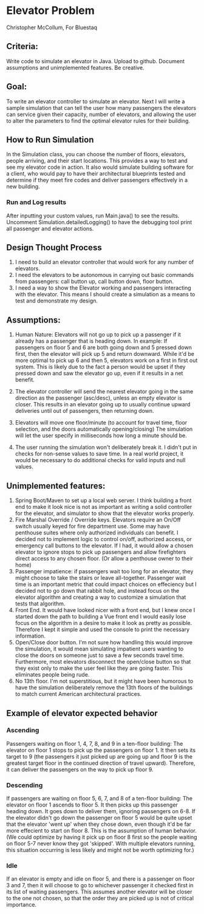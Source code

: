 # Elevator Problem
Christopher McCollum, For Bluestaq

## Criteria:
Write code to simulate an elevator in Java. 
Upload to github. 
Document assumptions and unimplemented features.
Be creative.

## Goal:
To write an elevator controller to simulate an elevator. Next I will 
write a sample simulation that can tell the user how many passengers
the elevators can service given their capacity, number of elevators, and
allowing the user to alter the parameters to find the optimal elevator
rules for their building.

## How to Run Simulation
In the Simulation class, you can choose the number of floors, elevators, people arriving, and their
start locations. This provides a way to test and see my elevator code in action. It also would simulate
building software for a client, who would pay to have their architectural blueprints tested and determine
if they meet fire codes and deliver passengers effectively in a new building. 

### Run and Log results
After inputting your custom values, run Main.java() to see the results. Uncomment 
Simulation.detailedLogging() to have the debugging tool print all passenger and elevator actions.

## Design Thought Process
1. I need to build an elevator controller that would work for any number of elevators.
2. I need the elevators to be autonomous in carrying out basic commands from passengers: call button up,
   call button down, floor button.
3. I need a way to show the Elevator working and passengers interacting with the elevator. This means I
   should create a simulation as a means to test and demonstrate my design.

## Assumptions:
1. Human Nature: Elevators will not go up to pick up a passenger if it already has a passenger
   that is heading down. In example: If passengers on floor 5 and 6 are both going down and 5 pressed
   down first, then the elevator will pick up 5 and return downward. While it'd be more optimal
   to pick up 6 and then 5, elevators work on a first in first out system. This is likely due to
   the fact a person would be upset if they pressed down and saw the elevator go up, even if it
   results in a net benefit.

2. The elevator controller will send the nearest elevator going in the same
   direction as the passenger (asc/desc), unless an empty elevator is closer.
   This results in an elevator going up to usually continue upward deliveries 
   until out of passengers, then returning down.

3. Elevators will move one floor/minute (to account for travel time, floor selection, and
   the doors automatically opening/closing) The simulation will let the user specify in
   milliseconds how long a minute should be.

4. The user running the simulation won't deliberately break it. I didn't put in checks for non-sense values
   to save time. In a real world project, it would be necessary to do additional checks for valid inputs
   and null values.

## Unimplemented features:
1. Spring Boot/Maven to set up a local web server. I think building a front end to make it look
   nice is not as important as writing a solid controller for the elevator, and simulator to show
   that the elevator works properly.
2. Fire Marshal Override / Override keys. Elevators require an On/Off switch usually keyed for fire
   department use. Some may have penthouse suites where only authorized individuals can benefit. I
   decided not to implement logic to control on/off, authorized access, or emergency call buttons to
   the elevator. If I had, it would allow a chosen elevator to ignore stops to pick up passengers and
   allow firefighters direct access to any chosen floor. (Or allow a penthouse owner to their home)
3. Passenger impatience: if passengers wait too long for an elevator, they might choose to take the stairs
   or leave all-together. Passenger wait time is an important metric that could impact choices on effeciency
   but I decided not to go down that rabbit hole, and instead focus on the elevator algorithm and creating
   a way to customize a simulation that tests that algorithm.
4. Front End. It would have looked nicer with a front end, but I knew once I started down the path to building
   a Vue front end I would easily lose focus on the algorithm in a desire to make it look as pretty as possible.
   Therefore I kept it simple and used the console to print the necessary information.
5. Open/Close door button. I'm not sure how handling this would improve the simulation, it would mean simulating
   impatient users wanting to close the doors on someone just to save a few seconds travel time. Furthermore,
   most elevators disconnect the open/close button so that they exist only to make the user feel like they
   are going faster. This eliminates people being rude.
6. No 13th floor. I'm not superstitious, but it might have been humorous to have the simulation deliberately
   remove the 13th floors of the buildings to match current American architectural practices.

## Example of elevator expected behavior
### Ascending

Passengers waiting on floor 1, 4, 7, 8, and 9 in a ten-floor building:
The elevator on floor 1 stops to pick up the passengers on floor 1.
It then sets its target to 9 (the passengers it just picked up are going up
and floor 9 is the greatest target floor in the continued direction of travel upward). 
Therefore, it can deliver the passengers on the way to pick up floor 9.

### Descending
If passengers are waiting on floor 5, 6, 7, and 8 of a ten-floor building:
The elevator on floor 1 ascends to floor 5. It then picks up this passenger heading down.
It goes down to deliver them, ignoring passengers on 6-8. If the elevator didn't go down
the passenger on floor 5 would be quite upset that the elevator 'went up' when they chose
down, even though it'd be far more effecient to start on floor 8. This is the assumption
of human behavior. (We could optimize by having it pick up on floor 8 first so the people
waiting on floor 5-7 never know they got 'skipped'. With multiple elevators running, this
situation occurring is less likely and might not be worth optimizing for.)

### Idle

If an elevator is empty and idle on floor 5, and there is a passenger on floor 3 and 7,
then it will choose to go to whichever passenger it checked first in its list of waiting passengers.
This assumes another elevator will be closer to the one not chosen, so that the order they are 
picked up is not of critical importance.